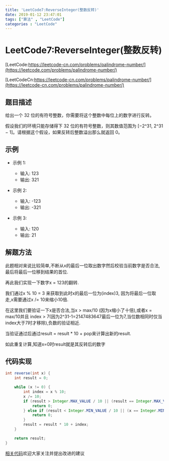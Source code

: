 ```yaml
---
title: 'LeetCode7:ReverseInteger(整数反转)'
date: 2019-01-12 23:47:01
tags: ["算法" , "LeetCode"]
categories : "LeetCode"
---
```


# LeetCode7:ReverseInteger(整数反转)

[LeetCode:https://leetcode-cn.com/problems/palindrome-number/](https://leetcode.com/problems/palindrome-number/)

[LeetCodeCn:https://leetcode-cn.com/problems/palindrome-number/](https://leetcode-cn.com/problems/palindrome-number/)

## 题目描述
给出一个 32 位的有符号整数，你需要将这个整数中每位上的数字进行反转。

假设我们的环境只能存储得下 32 位的有符号整数，则其数值范围为 [−2^31,  2^31 − 1]。请根据这个假设，如果反转后整数溢出那么就返回 0。


  <!-- more -->

## 示例
* 示例 1:
  * 输入: 123
  * 输出: 321

* 示例 2:
  * 输入: -123
  * 输出: -321

* 示例 3:
  * 输入: 120
  * 输出: 21

## 解题方法
此题相对来说比较简单,不断从x的最后一位取出数字然后校验当前数字是否合法,最后将最后一位移到结果的首位.

再此我们实现一下数字x = 123的翻转.

我们通过x % 10 = 3 来获取到此时x的最后一位为(index)3, 因为将最后一位取走,x需要通过x /= 10来缩小10倍.

在这里我们要验证一下x是否合法,当x > max/10 (因为x缩小了十倍),或者x = max/10并且 index > 7(因为2^31-1=2147483647最后一位为7,当位数相同时仅当index大于7时才移除),负数的验证相近.

当验证通过后通过result = result * 10 + pop来计算出新的result.

如此重复计算,知道x=0时result就是其反转后的数字

## 代码实现
```java
int reverse(int x) {
    int result = 0;

    while (x != 0) {
        int index = x % 10;
        x /= 10;
        if (result > Integer.MAX_VALUE / 10 || (result == Integer.MAX_VALUE / 10 && index > 7)) {
            return 0;
        } else if (result < Integer.MIN_VALUE / 10 || (x == Integer.MIN_VALUE / 10 && index < -8)) {
            return 0;
        }
        result = result * 10 + index;
    }

    return result;
}
```
[相关代码](https://github.com/clwater/Code/blob/master/src/IntegerInversion.java)欢迎大家关注并提出改进的建议
